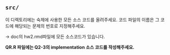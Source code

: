 ## `src/`

이 디렉토리에는 숙제에 사용한 모든 소스 코드를 올려주세요.
코드 파일의 이름은 그 코드에 해당되는 문제의 번호로 지정해주세요.

-> doc의 hw2.rmd파일에 모든 소스코드가 있습니다.

**QR.R 파일에는 Q2-3의 implementation 소스 코드를 작성해주세요.**